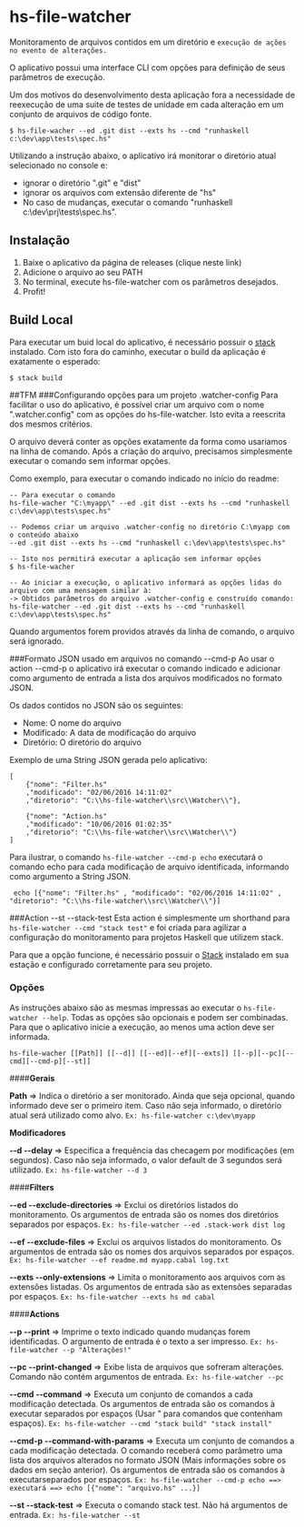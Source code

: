 # hs-file-watcher
Monitoramento de arquivos contidos em um diretório e ```execução de ações no evento de alterações.```

O aplicativo possui uma interface CLI com opções para definição de seus parâmetros de execução.

Um dos motivos do desenvolvimento desta aplicação fora a necessidade de reexecução de uma suite de testes de unidade em cada alteração em um conjunto de arquivos de código fonte.

    $ hs-file-wacher --ed .git dist --exts hs --cmd "runhaskell c:\dev\app\tests\spec.hs"

Utilizando a instrução abaixo, o aplicativo irá monitorar o diretório atual selecionado no console e:
- ignorar o diretório ".git" e "dist"
- ignorar os arquivos com extensão diferente de "hs"
- No caso de mudanças, executar o comando "runhaskell c:\dev\prj\tests\spec.hs".

## Instalação
1. Baixe o aplicativo da página de releases (clique neste link)
2. Adicione o arquivo ao seu PATH
3. No terminal, execute hs-file-watcher com os parâmetros desejados.
4. Profit!

## Build Local
Para executar um buid local do aplicativo, é necessário possuir o [stack](https://github.com/commercialhaskell/stack) instalado. Com isto fora do caminho, executar o build da aplicação é exatamente o esperado:

    $ stack build

##TFM
###Configurando opções para um projeto .watcher-config
Para facilitar o uso do aplicativo, é possível criar um arquivo com o nome ".watcher.config" com as opções do hs-file-watcher. Isto evita a reescrita dos mesmos critérios.

O arquivo deverá conter as opções exatamente da forma como usariamos na linha de comando. Após a criação do arquivo, precisamos simplesmente executar o comando sem informar opções.

Como exemplo, para executar o comando indicado no início do readme:

    -- Para executar o comando
    hs-file-wacher "C:\myapp\" --ed .git dist --exts hs --cmd "runhaskell c:\dev\app\tests\spec.hs"

    -- Podemos criar um arquivo .watcher-config no diretório C:\myapp com o conteúdo abaixo
    --ed .git dist --exts hs --cmd "runhaskell c:\dev\app\tests\spec.hs"

    -- Isto nos permitirá executar a aplicação sem informar opções
    $ hs-file-wacher

    -- Ao iniciar a execução, o aplicativo informará as opções lidas do arquivo com uma mensagem similar à:
    -> Obtidos parâmetros do arquivo .watcher-config e construído comando: hs-file-watcher --ed .git dist --exts hs --cmd "runhaskell c:\dev\app\tests\spec.hs"

Quando argumentos forem providos através da linha de comando, o arquivo será ignorado.

###Formato JSON usado em arquivos no comando --cmd-p
Ao usar o action --cmd-p o aplicativo irá executar o comando indicado e adicionar como argumento de entrada a lista dos arquivos modificados no formato JSON.

Os dados contidos no JSON são os seguintes:

- Nome: O nome do arquivo
- Modificado: A data de modificação do arquivo
- Diretório: O diretório do arquivo

Exemplo de uma String JSON gerada pelo aplicativo:

    [
        {"nome": "Filter.hs"
        ,"modificado": "02/06/2016 14:11:02"
        ,"diretorio": "C:\\hs-file-watcher\\src\\Watcher\\"},

        {"nome": "Action.hs"
        ,"modificado": "10/06/2016 01:02:35"
        ,"diretorio": "C:\\hs-file-watcher\\src\\Watcher\\"}
    ]

Para ilustrar, o comando ```hs-file-watcher --cmd-p echo``` executará o comando echo para cada modificação de arquivo identificada, informando como argumento a String JSON.

     echo [{"nome": "Filter.hs" , "modificado": "02/06/2016 14:11:02" , "diretorio": "C:\\hs-file-watcher\\src\\Watcher\\"}]

###Action --st --stack-test
Esta action é simplesmente um shorthand para ```hs-file-watcher --cmd "stack test"``` e foi criada para agilizar a configuração do monitoramento para projetos Haskell que utilizem stack.

Para que a opção funcione, é necessário possuir o [Stack](www.haskellstack.org) instalado em sua estação e configurado corretamente para seu projeto.

### Opções
As instruções abaixo são as mesmas impressas ao executar o ```hs-file-watcher --help```. Todas as opções são opcionais e podem ser combinadas. Para que o aplicativo inicie a execução, ao menos uma action deve ser informada.

    hs-file-wacher [[Path]] [[--d]] [[--ed][--ef][--exts]] [[--p][--pc][--cmd][--cmd-p][--st]]

####**Gerais**

__Path__ => Indica o diretório a ser monitorado. Ainda que seja opcional, quando informado deve ser o primeiro item. Caso não seja informado, o diretório atual será utilizado como alvo. ```Ex: hs-file-watcher c:\dev\myapp```

**Modificadores**

__--d --delay__ => Especifica a frequência das checagem por modificações (em segundos). Caso não seja informado, o valor default de 3 segundos será utilizado. ```Ex: hs-file-watcher --d 3```

####**Filters**

__--ed --exclude-directories__ => Exclui os diretórios listados do monitoramento. Os argumentos de entrada são os nomes dos diretórios separados por espaços. ```Ex: hs-file-watcher --ed .stack-work dist log```

__--ef --exclude-files__ => Exclui os arquivos listados do monitoramento. Os argumentos de entrada são os nomes dos arquivos separados por espaços. ```Ex: hs-file-watcher --ef readme.md myapp.cabal log.txt```

__--exts --only-extensions__ => Limita o monitoramento aos arquivos com as extensões listadas. Os argumentos de entrada são as extensões separadas por espaços. ```Ex: hs-file-watcher --exts hs md cabal```

####**Actions**

__--p --print__ => Imprime o texto indicado quando mudanças forem identificadas. O argumento de entrada é o texto a ser impresso. ```Ex: hs-file-watcher --p "Alterações!"```

__--pc --print-changed__ => Exibe lista  de arquivos que sofreram alterações. Comando não contém argumentos de entrada. ```Ex: hs-file-watcher --pc```

__--cmd --command__ => Executa um conjunto de comandos a cada modificação detectada. Os argumentos de entrada são os comandos à executar separados por espaços (Usar " para comandos que contenham espaços). ```Ex: hs-file-watcher --cmd "stack build" "stack install"```

__--cmd-p --command-with-params__ => Executa um conjunto de comandos a cada modificação detectada. O comando receberá como parâmetro uma lista dos arquivos alterados no formato JSON (Mais informações sobre os dados em seção anterior). Os argumentos de entrada são os comandos à executarseparados por espaços. ```Ex: hs-file-watcher --cmd-p echo ==> executará ==> echo [{"nome": "arquivo.hs" ...}]```

__--st --stack-test__ => Executa o comando stack test. Não há argumentos de entrada. ```Ex: hs-file-watcher --st```